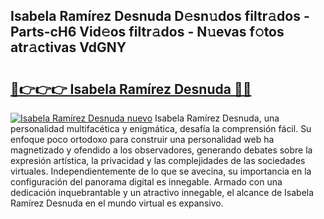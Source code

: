 ## Isabela Ramírez Desnuda D𝚎sn𝚞dos filtr𝚊dos - Parts-cH6 Vid𝚎os filtr𝚊dos - N𝚞evas f𝚘tos atr𝚊ctivas VdGNY

# <h2><a href="http://mb8l5nx.tromn.icu/?c=Isabela+Ram%c3%adrez+Desnuda">🔗👉👉👉 Isabela Ramírez Desnuda 🔗🔗</a></h2>

[![Isabela Ramírez Desnuda nuevo](https://i.imgur.com/pEAQMta.gif)](http://mb8l5nx.tromn.icu/?c=Isabela+Ram%c3%adrez+Desnuda)
Isabela Ramírez Desnuda, una personalidad multifacética y enigmática, desafía la comprensión fácil. Su enfoque poco ortodoxo para construir una personalidad web ha magnetizado y ofendido a los observadores, generando debates sobre la expresión artística, la privacidad y las complejidades de las sociedades virtuales. Independientemente de lo que se avecina, su importancia en la configuración del panorama digital es innegable. Armado con una dedicación inquebrantable y un atractivo innegable, el alcance de Isabela Ramírez Desnuda en el mundo virtual es expansivo.
